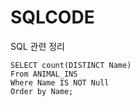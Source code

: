 # SQLCODE
SQL 관련 정리

```
SELECT count(DISTINCT Name)
From ANIMAL_INS
Where Name IS NOT Null
Order by Name;
```
